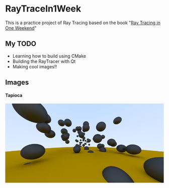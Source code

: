 # RayTraceIn1Week

This is a practice project of Ray Tracing based on the book "[Ray Tracing in One Weekend](https://github.com/RayTracing/InOneWeekend)"

## My TODO

* Learning how to build using CMake
* Building the RayTracer with Qt
* Making cool images!!

## Images
#### Tapioca
![Tapioca](Tapioca/tapioca.png)
